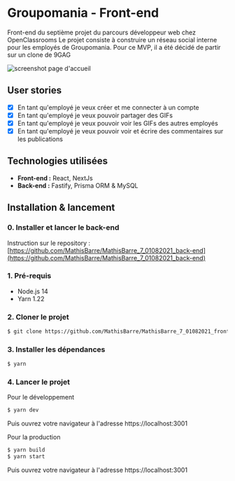 # Groupomania - Front-end

Front-end du septième projet du parcours développeur web chez OpenClassrooms
Le projet consiste à construire un réseau social interne pour les employés de Groupomania.
Pour ce MVP, il a été décidé de partir sur un clone de 9GAG

![screenshot page d'accueil](https://groupomania.mathisbarre.com/images/screenshot.png)

## User stories

- [x] En tant qu'employé je veux créer et me connecter à un compte
- [x] En tant qu'employé je veux pouvoir partager des GIFs
- [x] En tant qu'employé je veux pouvoir voir les GIFs des autres employés
- [x] En tant qu'employé je veux pouvoir voir et écrire des commentaires sur les publications

## Technologies utilisées

- **Front-end :** React, NextJs
- **Back-end :** Fastify, Prisma ORM & MySQL

## Installation & lancement

### 0. Installer et lancer le back-end

Instruction sur le repository : [https://github.com/MathisBarre/MathisBarre_7_01082021_back-end](https://github.com/MathisBarre/MathisBarre_7_01082021_back-end)

### 1. Pré-requis

- Node.js 14
- Yarn 1.22

### 2. Cloner le projet

```bash
$ git clone https://github.com/MathisBarre/MathisBarre_7_01082021_front-end.git
```

### 3. Installer les dépendances

```bash
$ yarn
```

### 4. Lancer le projet

Pour le développement

```bash
$ yarn dev
```

Puis ouvrez votre navigateur à l'adresse https://localhost:3001

Pour la production

```bash
$ yarn build
$ yarn start
```

Puis ouvrez votre navigateur à l'adresse https://localhost:3001